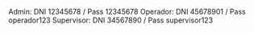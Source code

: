Admin: DNI 12345678 / Pass 12345678
Operador: DNI 45678901 / Pass operador123
Supervisor: DNI 34567890 / Pass supervisor123